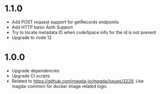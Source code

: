 # 1.1.0

-   Add POST request support for getRecords endpoints
-   Add HTTP basic Auth Support
-   Try to locate metadata ID when codeSpace info for the id is not present
-   Upgrade to node 12

# 1.0.0

-   Upgrade dependencies
-   Upgrade CI scripts
-   Related to https://github.com/magda-io/magda/issues/3229, Use magda-common for docker image related logic
